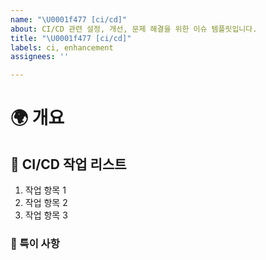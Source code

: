 ```yaml
---
name: "\U0001f477 [ci/cd]"
about: CI/CD 관련 설정, 개선, 문제 해결을 위한 이슈 템플릿입니다.
title: "\U0001f477 [ci/cd]"
labels: ci, enhancement
assignees: ''

---
```


# 🌍 개요

<!-- CI/CD 작업을 간략히 설명해주세요 -->

## 🔄 CI/CD 작업 리스트

<!-- CI/CD 작업으로 인해 수행해야 할 주요 작업 항목들을 나열해주세요. -->

1. 작업 항목 1
2. 작업 항목 2
3. 작업 항목 3

### 📢 특이 사항

<!-- CI/CD 설정이나 테스트 중 발견한 문제, 주의 사항, 리뷰어에게 특별히 알려야 할 부분 등을 적어주세요. -->

